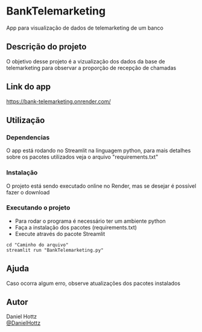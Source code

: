 # BankTelemarketing
App para visualização de dados de telemarketing de um banco

## Descrição do projeto

O objetivo desse projeto é a vizualização dos dados da base de telemarketing para observar a proporção de recepção de chamadas 

## Link do app
  https://bank-telemarketing.onrender.com/

## Utilização

### Dependencias

O app está rodando no Streamlit na linguagem python, para mais detalhes sobre os pacotes utilizados veja o arquivo "requirements.txt"

### Instalação

O projeto está sendo executado online no Render, mas se desejar é possível fazer o download

### Executando o projeto

* Para rodar o programa é necessário ter um ambiente python
* Faça a instalação dos pacotes (requirements.txt)
* Execute através do pacote Streamlit
```
cd "Caminho do arquivo"
streamlit run "BankTelemarketing.py"
```

## Ajuda

Caso ocorra algum erro, observe atualizações dos pacotes instalados


## Autor


Daniel Hottz  
[@DanielHottz](https://www.linkedin.com/in/danielhottz/)


